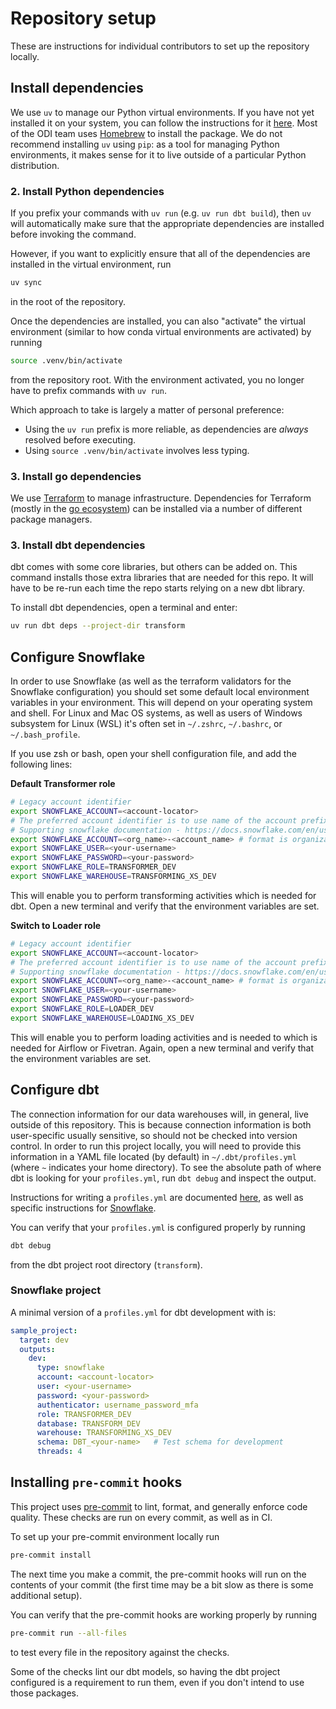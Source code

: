 # Repository setup

These are instructions for individual contributors to set up the repository locally.

## Install dependencies

We use `uv` to manage our Python virtual environments.
If you have not yet installed it on your system,
you can follow the instructions for it [here](https://docs.astral.sh/uv/getting-started/installation/).
Most of the ODI team uses [Homebrew](https://brew.sh) to install the package.
We do not recommend installing `uv` using `pip`: as a tool for managing Python environments,
it makes sense for it to live outside of a particular Python distribution.

### 2. Install Python dependencies

If you prefix your commands with `uv run` (e.g. `uv run dbt build`),
then `uv` will automatically make sure that the appropriate dependencies are installed before invoking the command.

However, if you want to explicitly ensure that all of the dependencies are installed in the virtual environment, run
```bash
uv sync
```
in the root of the repository.

Once the dependencies are installed, you can also "activate" the virtual environment
(similar to how conda virtual environments are activated) by running
```bash
source .venv/bin/activate
```
from the repository root.
With the environment activated, you no longer have to prefix commands with `uv run`.

Which approach to take is largely a matter of personal preference:

- Using the `uv run` prefix is more reliable, as dependencies are *always* resolved before executing.
- Using `source .venv/bin/activate` involves less typing.

### 3. Install go dependencies

We use [Terraform](https://www.terraform.io/) to manage infrastructure.
Dependencies for Terraform (mostly in the [go ecosystem](https://go.dev/))
can be installed via a number of different package managers.
### 3. Install dbt dependencies

dbt comes with some core libraries, but others can be added on.
This command installs those extra libraries that are needed for this repo.
It will have to be re-run each time the repo starts relying on a new dbt library.

To install dbt dependencies, open a terminal and enter:

```bash
uv run dbt deps --project-dir transform
```

## Configure Snowflake

In order to use Snowflake (as well as the terraform validators for the Snowflake configuration)
you should set some default local environment variables in your environment.
This will depend on your operating system and shell. For Linux and Mac OS systems,
as well as users of Windows subsystem for Linux (WSL) it's often set in
`~/.zshrc`, `~/.bashrc`, or `~/.bash_profile`.

If you use zsh or bash, open your shell configuration file, and add the following lines:

**Default Transformer role**

```bash
# Legacy account identifier
export SNOWFLAKE_ACCOUNT=<account-locator>
# The preferred account identifier is to use name of the account prefixed by its organization (e.g. myorg-account123)
# Supporting snowflake documentation - https://docs.snowflake.com/en/user-guide/admin-account-identifier
export SNOWFLAKE_ACCOUNT=<org_name>-<account_name> # format is organization-account
export SNOWFLAKE_USER=<your-username>
export SNOWFLAKE_PASSWORD=<your-password>
export SNOWFLAKE_ROLE=TRANSFORMER_DEV
export SNOWFLAKE_WAREHOUSE=TRANSFORMING_XS_DEV
```

This will enable you to perform transforming activities which is needed for dbt.
Open a new terminal and verify that the environment variables are set.

**Switch to Loader role**

```bash
# Legacy account identifier
export SNOWFLAKE_ACCOUNT=<account-locator>
# The preferred account identifier is to use name of the account prefixed by its organization (e.g. myorg-account123)
# Supporting snowflake documentation - https://docs.snowflake.com/en/user-guide/admin-account-identifier
export SNOWFLAKE_ACCOUNT=<org_name>-<account_name> # format is organization-account
export SNOWFLAKE_USER=<your-username>
export SNOWFLAKE_PASSWORD=<your-password>
export SNOWFLAKE_ROLE=LOADER_DEV
export SNOWFLAKE_WAREHOUSE=LOADING_XS_DEV
```

This will enable you to perform loading activities and is needed to which is needed for Airflow or Fivetran.
Again, open a new terminal and verify that the environment variables are set.

## Configure dbt

The connection information for our data warehouses will,
in general, live outside of this repository.
This is because connection information is both user-specific usually sensitive,
so should not be checked into version control.
In order to run this project locally, you will need to provide this information
in a YAML file located (by default) in `~/.dbt/profiles.yml` (where `~` indicates your home directory).
To see the absolute path of where dbt is looking for your `profiles.yml`,
run `dbt debug` and inspect the output.

Instructions for writing a `profiles.yml` are documented
[here](https://docs.getdbt.com/docs/get-started/connection-profiles),
as well as specific instructions for
[Snowflake](https://docs.getdbt.com/reference/warehouse-setups/snowflake-setup).

You can verify that your `profiles.yml` is configured properly by running

```bash
dbt debug
```

from the dbt project root directory (`transform`).
### Snowflake project

A minimal version of a `profiles.yml` for dbt development with is:

```yml
sample_project:
  target: dev
  outputs:
    dev:
      type: snowflake
      account: <account-locator>
      user: <your-username>
      password: <your-password>
      authenticator: username_password_mfa
      role: TRANSFORMER_DEV
      database: TRANSFORM_DEV
      warehouse: TRANSFORMING_XS_DEV
      schema: DBT_<your-name>   # Test schema for development
      threads: 4
```

## Installing `pre-commit` hooks

This project uses [pre-commit](https://pre-commit.com/) to lint, format,
and generally enforce code quality. These checks are run on every commit,
as well as in CI.

To set up your pre-commit environment locally run

```bash
pre-commit install
```

The next time you make a commit, the pre-commit hooks will run on the contents of your commit
(the first time may be a bit slow as there is some additional setup).

You can verify that the pre-commit hooks are working properly by running

```bash
pre-commit run --all-files
```
to test every file in the repository against the checks.

Some of the checks lint our dbt models,
so having the dbt project configured is a requirement to run them,
even if you don't intend to use those packages.
